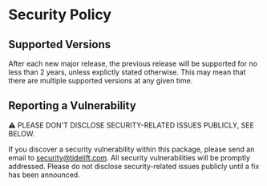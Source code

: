 # Security Policy

## Supported Versions

After each new major release, the previous release will be supported for no
less than 2 years, unless explictly stated otherwise. This may mean that there
are multiple supported versions at any given time.

## Reporting a Vulnerability

⚠ PLEASE DON'T DISCLOSE SECURITY-RELATED ISSUES PUBLICLY, SEE BELOW.

If you discover a security vulnerability within this package, please send an
email to security@tidelift.com. All security vulnerabilities will be promptly
addressed. Please do not disclose security-related issues publicly until a fix
has been announced.
